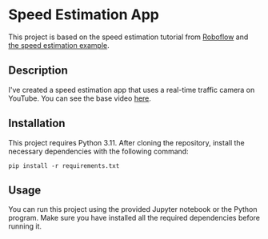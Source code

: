 <!DOCTYPE html>
<html>
<body>
    <h1>Speed Estimation App</h1>
    <p>This project is based on the speed estimation tutorial from <a href="https://github.com/roboflow/supervision">Roboflow</a> and <a href="https://github.com/roboflow/supervision/tree/develop/examples/speed_estimation">the speed estimation example</a>.</p>
    <h2>Description</h2>
    <p>I've created a speed estimation app that uses a real-time traffic camera on YouTube. You can see the base video  <a href="https://youtu.be/z545k7Tcb5o">here</a>.</p>
    <h2>Installation</h2>
    <p>This project requires Python 3.11. After cloning the repository, install the necessary dependencies with the following command:</p>
    <pre><code>pip install -r requirements.txt</code></pre>
    <h2>Usage</h2>
    <p>You can run this project using the provided Jupyter notebook or the Python program. Make sure you have installed all the required dependencies before running it.</p>
</body>
</html>
